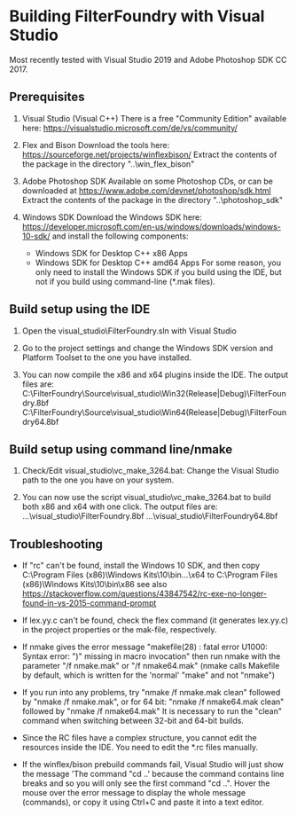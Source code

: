 

Building FilterFoundry with Visual Studio
=========================================

Most recently tested with Visual Studio 2019 and Adobe Photoshop SDK CC 2017.


Prerequisites
-------------

1) Visual Studio (Visual C++)
   There is a free "Community Edition" available here:
   https://visualstudio.microsoft.com/de/vs/community/

2) Flex and Bison
   Download the tools here:
   https://sourceforge.net/projects/winflexbison/
   Extract the contents of the package in the directory "..\win_flex_bison"

3) Adobe Photoshop SDK
   Available on some Photoshop CDs, or can be downloaded at
   https://www.adobe.com/devnet/photoshop/sdk.html
   Extract the contents of the package in the directory "..\photoshop_sdk"

4) Windows SDK
   Download the Windows SDK here:
   https://developer.microsoft.com/en-us/windows/downloads/windows-10-sdk/
   and install the following components:
   - Windows SDK for Desktop C++ x86 Apps
   - Windows SDK for Desktop C++ amd64 Apps
   For some reason, you only need to install the Windows SDK if you
   build using the IDE, but not if you build using command-line (*.mak files).


Build setup using the IDE
-------------------------

1. Open the visual_studio\FilterFoundry.sln with Visual Studio

2. Go to the project settings and change the Windows SDK version and
   Platform Toolset to the one you have installed.

3. You can now compile the x86 and x64 plugins inside the IDE.
	The output files are:
	C:\FilterFoundry\Source\visual_studio\Win32\(Release|Debug)\FilterFoundry.8bf
	C:\FilterFoundry\Source\visual_studio\Win64\(Release|Debug)\FilterFoundry64.8bf


Build setup using command line/nmake
------------------------------------

1. Check/Edit visual_studio\vc_make_3264.bat: Change the Visual Studio path to the one you have on your system.

2. You can now use the script visual_studio\vc_make_3264.bat to build both x86 and x64 with one click.
	The output files are:
	...\visual_studio\FilterFoundry.8bf
	...\visual_studio\FilterFoundry64.8bf


Troubleshooting
---------------

- If "rc" can't be found, install the Windows 10 SDK, and then copy
  C:\Program Files (x86)\Windows Kits\10\bin\...\x64 to
  C:\Program Files (x86)\Windows Kits\10\bin\x86
  see also https://stackoverflow.com/questions/43847542/rc-exe-no-longer-found-in-vs-2015-command-prompt

- If lex.yy.c can't be found, check the flex command (it generates lex.yy.c)
  in the project properties or the mak-file, respectively.

- If nmake gives the error message "makefile(28) : fatal error U1000: Syntax error: ")" missing in macro invocation"
  then run nmake with the parameter "/f nmake.mak" or "/f nmake64.mak"
  (nmake calls Makefile by default, which is written for the 'normal' "make" and not "nmake")

- If you run into any problems, try "nmake /f nmake.mak clean" followed by "nmake /f nmake.mak",
  or for 64 bit: "nmake /f nmake64.mak clean" followed by "nmake /f nmake64.mak"
  It is necessary to run the "clean" command when switching between 32-bit and 64-bit builds.

- Since the RC files have a complex structure, you cannot edit the resources inside the IDE.
  You need to edit the *.rc files manually.

- If the winflex/bison prebuild commands fail, Visual Studio will just show the message
            'The command "cd ..'
  because the command contains line breaks and so you will only see the first command "cd ..".
  Hover the mouse over the error message to display the whole message (commands),
  or copy it using Ctrl+C and paste it into a text editor.
